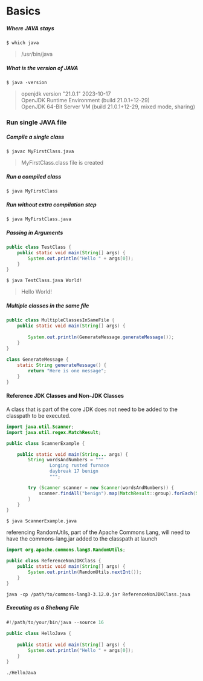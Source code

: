 # Basics

##### Where JAVA stays
```shell
$ which java
```
> /usr/bin/java

##### What is the version of JAVA
```shell
$ java -version
```
> openjdk version "21.0.1" 2023-10-17  
> OpenJDK Runtime Environment (build 21.0.1+12-29)  
> OpenJDK 64-Bit Server VM (build 21.0.1+12-29, mixed mode, sharing)

### Run single JAVA file

##### Compile a single class
```shell
$ javac MyFirstClass.java
```
> MyFirstClass.class file is created

##### Run a compiled class
```shell
$ java MyFirstClass
```
##### Run without extra compilation step
```shell
$ java MyFirstClass.java
```
##### Passing in Arguments
```java
public class TestClass {
    public static void main(String[] args) {
        System.out.println("Hello " + args[0]);
    }
}
```
```shell
$ java TestClass.java World!
```
> Hello World!

##### Multiple classes in the same file
```java
public class MultipleClassesInSameFile {
    public static void main(String[] args) {
 
        System.out.println(GenerateMessage.generateMessage());
    }
}
 
class GenerateMessage {
    static String generateMessage() {
        return "Here is one message";
    }
}
```
#### Reference JDK Classes and Non-JDK Classes
A class that is part of the core JDK does not need to be added to the classpath to be executed.
```java
import java.util.Scanner;
import java.util.regex.MatchResult;

public class ScannerExample {

    public static void main(String... args) {
        String wordsAndNumbers = """
                Longing rusted furnace
                daybreak 17 benign
                """;

        try (Scanner scanner = new Scanner(wordsAndNumbers)) {
            scanner.findAll("benign").map(MatchResult::group).forEach(System.out::println);
        }
    }
}
```
```shell
$ java ScannerExample.java
```
referencing RandomUtils, part of the Apache Commons Lang, will need to have the commons-lang.jar added to the classpath at launch
```java
import org.apache.commons.lang3.RandomUtils;

public class ReferenceNonJDKClass {
    public static void main(String[] args) {
        System.out.println(RandomUtils.nextInt());
    }
}
```
```shell
java -cp /path/to/commons-lang3-3.12.0.jar ReferenceNonJDKClass.java
```
##### Executing as a Shebang File
```java
#!/path/to/your/bin/java --source 16
 
public class HelloJava {
 
    public static void main(String[] args) {
        System.out.println("Hello " + args[0]);
    }
}
```
```shell
./HelloJava
```